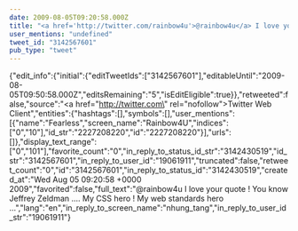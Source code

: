 ```yaml
---
date: 2009-08-05T09:20:58.000Z
title: "<a href='http://twitter.com/rainbow4u'>@rainbow4u</a> I love your quote  ! You know Jeffrey Zeldman .... My CSS hero ! My web standards hero ...″"
user_mentions: "undefined"
tweet_id: "3142567601"
pub_type: "tweet"
---
```

{"edit_info":{"initial":{"editTweetIds":["3142567601"],"editableUntil":"2009-08-05T09:50:58.000Z","editsRemaining":"5","isEditEligible":true}},"retweeted":false,"source":"<a href=\"http://twitter.com\" rel=\"nofollow\">Twitter Web Client</a>","entities":{"hashtags":[],"symbols":[],"user_mentions":[{"name":"Fearless","screen_name":"Rainbow4U","indices":["0","10"],"id_str":"2227208220","id":"2227208220"}],"urls":[]},"display_text_range":["0","101"],"favorite_count":"0","in_reply_to_status_id_str":"3142430519","id_str":"3142567601","in_reply_to_user_id":"19061911","truncated":false,"retweet_count":"0","id":"3142567601","in_reply_to_status_id":"3142430519","created_at":"Wed Aug 05 09:20:58 +0000 2009","favorited":false,"full_text":"@rainbow4u I love your quote  ! You know Jeffrey Zeldman .... My CSS hero ! My web standards hero ...","lang":"en","in_reply_to_screen_name":"nhung_tang","in_reply_to_user_id_str":"19061911"}
